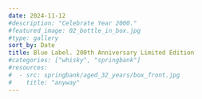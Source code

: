 ```yaml
---
date: 2024-11-12
#description: "Celebrate Year 2000."
#featured_image: 02_bottle_in_box.jpg
#type: gallery
sort_by: Date
title: Blue Label. 200th Anniversary Limited Edition
#categories: ["whisky", "springbank"]
#resources:
#  - src: springbank/aged_32_years/box_front.jpg
#    title: "anyway"
---
```

